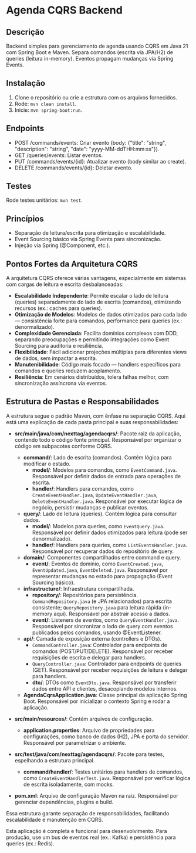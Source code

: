# Agenda CQRS Backend

## Descrição
Backend simples para gerenciamento de agenda usando CQRS em Java 21 com Spring Boot e Maven. Separa comandos (escrita via JPA/H2) de queries (leitura in-memory). Eventos propagam mudanças via Spring Events.

## Instalação
1. Clone o repositório ou crie a estrutura com os arquivos fornecidos.
2. Rode: `mvn clean install`.
3. Inicie: `mvn spring-boot:run`.

## Endpoints
- POST /commands/events: Criar evento (body: {"title": "string", "description": "string", "date": "yyyy-MM-ddTHH:mm:ss"}).
- GET /queries/events: Listar eventos.
- PUT /commands/events/{id}: Atualizar evento (body similar ao create).
- DELETE /commands/events/{id}: Deletar evento.

## Testes
Rode testes unitários: `mvn test`.

## Princípios
- Separação de leitura/escrita para otimização e escalabilidade.
- Event Sourcing básico via Spring Events para sincronização.
- Injeção via Spring (@Component, etc.).

## Pontos Fortes da Arquitetura CQRS
A arquitetura CQRS oferece várias vantagens, especialmente em sistemas com cargas de leitura e escrita desbalanceadas:
- **Escalabilidade Independente**: Permite escalar o lado de leitura (queries) separadamente do lado de escrita (comandos), otimizando recursos (ex.: caches para queries).
- **Otimização de Modelos**: Modelos de dados otimizados para cada lado — consistência forte para comandos, performance para queries (ex.: denormalizado).
- **Complexidade Gerenciada**: Facilita domínios complexos com DDD, separando preocupações e permitindo integrações como Event Sourcing para auditoria e resiliência.
- **Flexibilidade**: Fácil adicionar projeções múltiplas para diferentes views de dados, sem impactar a escrita.
- **Manutenibilidade**: Código mais focado — handlers específicos para comandos e queries reduzem acoplamento.
- **Resiliência**: Em cenários distribuídos, tolera falhas melhor, com sincronização assíncrona via eventos.

## Estrutura de Pastas e Responsabilidades
A estrutura segue o padrão Maven, com ênfase na separação CQRS. Aqui está uma explicação de cada pasta principal e suas responsabilidades:

- **src/main/java/com/nexttag/agendacqrs/**: Pacote raiz da aplicação, contendo todo o código fonte principal. Responsável por organizar o código em subpacotes conforme CQRS.
    - **command/**: Lado de escrita (comandos). Contém lógica para modificar o estado.
        - **model/**: Modelos para comandos, como `EventCommand.java`. Responsável por definir dados de entrada para operações de escrita.
        - **handler/**: Handlers para comandos, como `CreateEventHandler.java`, `UpdateEventHandler.java`, `DeleteEventHandler.java`. Responsável por executar lógica de negócio, persistir mudanças e publicar eventos.
    - **query/**: Lado de leitura (queries). Contém lógica para consultar dados.
        - **model/**: Modelos para queries, como `EventQuery.java`. Responsável por definir dados otimizados para leitura (pode ser denormalizado).
        - **handler/**: Handlers para queries, como `ListEventsHandler.java`. Responsável por recuperar dados do repositório de query.
    - **domain/**: Componentes compartilhados entre command e query.
        - **event/**: Eventos de domínio, como `EventCreated.java`, `EventUpdated.java`, `EventDeleted.java`. Responsável por representar mudanças no estado para propagação (Event Sourcing básico).
    - **infrastructure/**: Infraestrutura compartilhada.
        - **repository/**: Repositórios para persistência. `CommandRepository.java` (e JPA relacionados) para escrita consistente; `QueryRepository.java` para leitura rápida (in-memory aqui). Responsável por abstrair acesso a dados.
        - **event/**: Listeners de eventos, como `QueryEventHandler.java`. Responsável por sincronizar o lado de query com eventos publicados pelos comandos, usando @EventListener.
    - **api/**: Camada de exposição externa (controllers e DTOs).
        - `CommandController.java`: Controlador para endpoints de comandos (POST/PUT/DELETE). Responsável por receber requisições de escrita e delegar para handlers.
        - `QueryController.java`: Controlador para endpoints de queries (GET). Responsável por receber requisições de leitura e delegar para handlers.
        - **dto/**: DTOs como `EventDto.java`. Responsável por transferir dados entre API e clientes, desacoplando modelos internos.
    - **AgendaCqrsApplication.java**: Classe principal da aplicação Spring Boot. Responsável por inicializar o contexto Spring e rodar a aplicação.

- **src/main/resources/**: Contém arquivos de configuração.
    - **application.properties**: Arquivo de propriedades para configurações, como banco de dados (H2), JPA e porta do servidor. Responsável por parametrizar o ambiente.

- **src/test/java/com/nexttag/agendacqrs/**: Pacote para testes, espelhando a estrutura principal.
    - **command/handler/**: Testes unitários para handlers de comandos, como `CreateEventHandlerTest.java`. Responsável por verificar lógica de escrita isoladamente, com mocks.

- **pom.xml**: Arquivo de configuração Maven na raiz. Responsável por gerenciar dependências, plugins e build.

Essa estrutura garante separação de responsabilidades, facilitando escalabilidade e manutenção em CQRS.

Esta aplicação é completa e funcional para desenvolvimento. Para produção, use um bus de eventos real (ex.: Kafka) e persistência para queries (ex.: Redis).